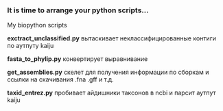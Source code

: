 ### It is time to arrange your python scripts...
My biopython scripts

**exctract_unclassified.py** вытаскивает неклассифицированные контиги по аутпуту kaiju

**fasta_to_phylip.py** конвертирует выравнивание

**get_assemblies.py** скелет для получения информации по сборкам и ссылки на скачивания .fna .gff и т.д.

**taxid_entrez.py** пробивает айдишники таксонов в ncbi и парсит аутпут kaiju

